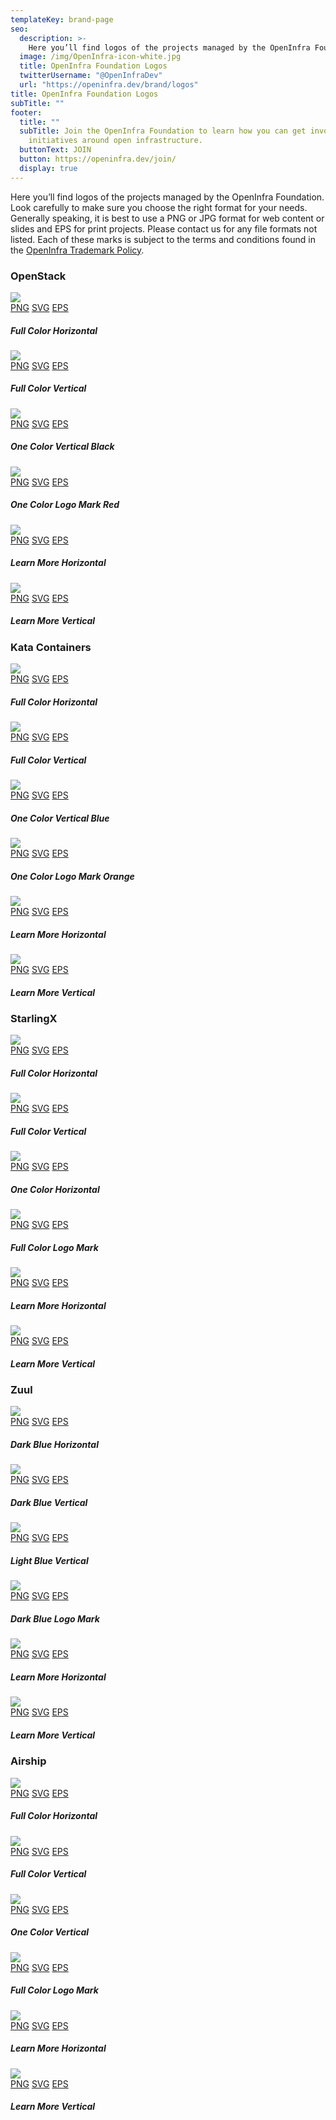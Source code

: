 ```yaml
---
templateKey: brand-page
seo:
  description: >-
    Here you’ll find logos of the projects managed by the OpenInfra Foundation. Look carefully to make sure you choose the right format for your needs.
  image: /img/OpenInfra-icon-white.jpg
  title: OpenInfra Foundation Logos
  twitterUsername: "@OpenInfraDev"
  url: "https://openinfra.dev/brand/logos"
title: OpenInfra Foundation Logos
subTitle: ""
footer:
  title: ""
  subTitle: Join the OpenInfra Foundation to learn how you can get involved in
    initiatives around open infrastructure.
  buttonText: JOIN
  button: https://openinfra.dev/join/
  display: true
---
```


Here you’ll find logos of the projects managed by the OpenInfra Foundation. Look carefully to make sure you choose the right format for your needs. Generally speaking, it is best to use a PNG or JPG format for web content or slides and EPS for print projects. Please contact us for any file formats not listed. Each of these marks is subject to the terms and conditions found in the [OpenInfra Trademark Policy](/legal/trademark-policy).
<div class="openinfra-logo-asset-box">
  <div class="span-13 assestsArea">
        <h3 class="brand">OpenStack</h3>
        <div class="col-lg-6 col-sm-6 col-xs-12 item">
            <div class="span-4 horizontal">
                <img src="https://object-storage-ca-ymq-1.vexxhost.net/swift/v1/6e4619c416ff4bd19e1c087f27a43eea/www-images-prod/openstack-logo/OpenStack-Logo-Horizontal.png">
            </div>
            <div class="file-types">
                <a href="https://object-storage-ca-ymq-1.vexxhost.net/swift/v1/6e4619c416ff4bd19e1c087f27a43eea/www-images-prod/openstack-logo/OpenStack-Logo-Horizontal.png" target="_blank" class="button">PNG</a>
                <a href="https://object-storage-ca-ymq-1.vexxhost.net/swift/v1/6e4619c416ff4bd19e1c087f27a43eea/www-images-prod/openstack-logo/2016R/OpenStack-Logo-Horizontal.SVG" target="_blank" class="button">SVG</a>
                <a href="https://object-storage-ca-ymq-1.vexxhost.net/swift/v1/6e4619c416ff4bd19e1c087f27a43eea/www-images-prod/openstack-logo/2016R/OpenStack-Logo-Horizontal.eps.zip" class="button last">EPS</a>
            </div>
            <h5>Full Color Horizontal</h5>
        </div>
        <div class="col-lg-6 col-sm-6 col-xs-12 item">
            <div class="span-4 vertical">
                <img src="https://object-storage-ca-ymq-1.vexxhost.net/swift/v1/6e4619c416ff4bd19e1c087f27a43eea/www-images-prod/openstack-logo/OpenStack-Logo-Vertical.png">
            </div>
            <div class="file-types">
                <a href="https://object-storage-ca-ymq-1.vexxhost.net/swift/v1/6e4619c416ff4bd19e1c087f27a43eea/www-images-prod/openstack-logo/OpenStack-Logo-Vertical.png" target="_blank" class="button">PNG</a>
				<a href="https://object-storage-ca-ymq-1.vexxhost.net/swift/v1/6e4619c416ff4bd19e1c087f27a43eea/www-images-prod/openstack-logo/2016R/OpenStack-Logo-Vertical.svg" target="_blank" class="button">SVG</a>
				<a href="https://object-storage-ca-ymq-1.vexxhost.net/swift/v1/6e4619c416ff4bd19e1c087f27a43eea/www-images-prod/openstack-logo/2016R/OpenStack-Logo-Vertical.eps.zip" class="button last">EPS</a>
            </div>
            <h5>Full Color Vertical</h5>
        </div>
        <div class="col-lg-6 col-sm-6 col-xs-12 item">
            <div class="span-4 vertical">
                <img src="https://object-storage-ca-ymq-1.vexxhost.net/swift/v1/6e4619c416ff4bd19e1c087f27a43eea/www-images-prod/openstack-logo/OpenStack-Logo-Vertical-Black.png">
            </div>
            <div class="file-types">
                <a href="https://object-storage-ca-ymq-1.vexxhost.net/swift/v1/6e4619c416ff4bd19e1c087f27a43eea/www-images-prod/openstack-logo/OpenStack-Logo-Vertical-Black.png" target="_blank" class="button">PNG</a>
				<a href="https://object-storage-ca-ymq-1.vexxhost.net/swift/v1/6e4619c416ff4bd19e1c087f27a43eea/www-images-prod/openstack-logo/2016R/OpenStack-Logo-Vertical-Black.svg" target="_blank" class="button">SVG</a>
				<a href="https://object-storage-ca-ymq-1.vexxhost.net/swift/v1/6e4619c416ff4bd19e1c087f27a43eea/www-images-prod/openstack-logo/2016R/OpenStack-Logo-Vertical-Black.eps.zip" class="button last">EPS</a>
            </div>
            <h5>One Color Vertical Black</h5>
        </div>
        <div class="col-lg-6 col-sm-6 col-xs-12 item">
            <div class="span-4 vertical">
                <img src="https://object-storage-ca-ymq-1.vexxhost.net/swift/v1/6e4619c416ff4bd19e1c087f27a43eea/www-images-prod/openstack-logo/OpenStack-Logo-Mark.png">
            </div>
            <div class="file-types">
                <a href="https://object-storage-ca-ymq-1.vexxhost.net/swift/v1/6e4619c416ff4bd19e1c087f27a43eea/www-images-prod/openstack-logo/OpenStack-Logo-Mark.png" target="_blank" class="button">PNG</a>
				<a href="https://object-storage-ca-ymq-1.vexxhost.net/swift/v1/6e4619c416ff4bd19e1c087f27a43eea/www-images-prod/openstack-logo/2016R/OpenStack-Logo-Mark.svg" target="_blank" class="button">SVG</a>
				<a href="https://object-storage-ca-ymq-1.vexxhost.net/swift/v1/6e4619c416ff4bd19e1c087f27a43eea/www-images-prod/openstack-logo/2016R/OpenStack-Logo-Mark.eps.zip" class="button last">EPS</a>
            </div>
            <h5>One Color Logo Mark Red</h5>
        </div>
        <div class="col-lg-6 col-sm-6 col-xs-12 item learn-more-item">
            <div class="span-4 vertical">
                <img src="/img/legal/osaboutlg.png">
            </div>
            <div class="file-types">
                <a href="/img/brand/oshorizontal/png/openstack.png" target="_blank" class="button">PNG</a>
				<a href="/img/brand/oshorizontal/svg/openstack.svg" target="_blank" class="button">SVG</a>
				<a href="/img/brand/oshorizontal/eps/openstack.eps" class="button last">EPS</a>
            </div>
            <h5>Learn More Horizontal</h5>
        </div>
        <div class="col-lg-6 col-sm-6 col-xs-12 item learn-more-item">
            <div class="span-4 vertical">
                <img src="/img/legal/osaboutsm.png">
            </div>
            <div class="file-types">
                <a href="/img/brand/osvertical/png/openstack.png" target="_blank" class="button">PNG</a>
				<a href="/img/brand/osvertical/svg/openstack.svg" target="_blank" class="button">SVG</a>
				<a href="/img/brand/osvertical/eps/openstack.eps" class="button last">EPS</a>
            </div>
            <h5>Learn More Vertical</h5>
        </div>
    </div>
  </div>
  <div class="openinfra-logo-asset-box">
    <div class="span-13 assestsArea">
        <h3 class="brand">Kata Containers</h3>
        <div class="col-lg-6 col-sm-6 col-xs-12 item">
            <div class="span-4 horizontal">
                <img src="https://object-storage-ca-ymq-1.vexxhost.net/swift/v1/6e4619c416ff4bd19e1c087f27a43eea/www-images-prod/openstack-logo/kata/SVG/kata-1.svg">
            </div>
            <div class="file-types">
                <a href="https://object-storage-ca-ymq-1.vexxhost.net/swift/v1/6e4619c416ff4bd19e1c087f27a43eea/www-images-prod/openstack-logo/kata/PNG/kata-horz-onwhite.png" target="_blank" class="button">PNG</a>
                <a href="https://object-storage-ca-ymq-1.vexxhost.net/swift/v1/6e4619c416ff4bd19e1c087f27a43eea/www-images-prod/openstack-logo/kata/SVG/kata-1.svg" target="_blank" class="button">SVG</a>
                <a href="https://object-storage-ca-ymq-1.vexxhost.net/swift/v1/6e4619c416ff4bd19e1c087f27a43eea/www-images-prod/openstack-logo/kata/EPS/kata-horz-onwhite.eps" class="button last">EPS</a>
            </div>
            <h5>Full Color Horizontal</h5>
        </div>
        <div class="col-lg-6 col-sm-6 col-xs-12 item">
            <div class="span-4 vertical">
                <img src="https://object-storage-ca-ymq-1.vexxhost.net/swift/v1/6e4619c416ff4bd19e1c087f27a43eea/www-images-prod/openstack-logo/kata/SVG/kata-2.svg">
            </div>
            <div class="file-types">
                <a href="https://object-storage-ca-ymq-1.vexxhost.net/swift/v1/6e4619c416ff4bd19e1c087f27a43eea/www-images-prod/openstack-logo/kata/PNG/kata-vert-onwhite.png" target="_blank" class="button">PNG</a>
				<a href="https://object-storage-ca-ymq-1.vexxhost.net/swift/v1/6e4619c416ff4bd19e1c087f27a43eea/www-images-prod/openstack-logo/kata/SVG/kata-2.svg" target="_blank" class="button">SVG</a>
				<a href="https://object-storage-ca-ymq-1.vexxhost.net/swift/v1/6e4619c416ff4bd19e1c087f27a43eea/www-images-prod/openstack-logo/kata/EPS/kata-vert-onwhite.eps" class="button last">EPS</a>
            </div>
            <h5>Full Color Vertical</h5>
        </div>
        <div class="col-lg-6 col-sm-6 col-xs-12 item">
            <div class="span-4 vertical">
                <img src="https://object-storage-ca-ymq-1.vexxhost.net/swift/v1/6e4619c416ff4bd19e1c087f27a43eea/www-images-prod/openstack-logo/kata/SVG/kata-3.svg">
            </div>
            <div class="file-types">
                <a href="https://object-storage-ca-ymq-1.vexxhost.net/swift/v1/6e4619c416ff4bd19e1c087f27a43eea/www-images-prod/openstack-logo/kata/PNG/kata-mark-blue-simple.png" target="_blank" class="button">PNG</a>
				<a href="https://object-storage-ca-ymq-1.vexxhost.net/swift/v1/6e4619c416ff4bd19e1c087f27a43eea/www-images-prod/openstack-logo/kata/SVG/kata-3.svg" target="_blank" class="button">SVG</a>
				<a href="https://object-storage-ca-ymq-1.vexxhost.net/swift/v1/6e4619c416ff4bd19e1c087f27a43eea/www-images-prod/openstack-logo/kata/EPS/kata-mark-blue-simple.eps" class="button last">EPS</a>
            </div>
            <h5>One Color Vertical Blue</h5>
        </div>
        <div class="col-lg-6 col-sm-6 col-xs-12 item">
            <div class="span-4 vertical">
                <img src="https://object-storage-ca-ymq-1.vexxhost.net/swift/v1/6e4619c416ff4bd19e1c087f27a43eea/www-images-prod/openstack-logo/kata/SVG/kata-4.svg">
            </div>
            <div class="file-types">
                <a href="https://object-storage-ca-ymq-1.vexxhost.net/swift/v1/6e4619c416ff4bd19e1c087f27a43eea/www-images-prod/openstack-logo/kata/PNG/kata-mark-orange-simple.png" target="_blank" class="button">PNG</a>
				<a href="https://object-storage-ca-ymq-1.vexxhost.net/swift/v1/6e4619c416ff4bd19e1c087f27a43eea/www-images-prod/openstack-logo/kata/SVG/kata-4.svg" target="_blank" class="button">SVG</a>
				<a href="https://object-storage-ca-ymq-1.vexxhost.net/swift/v1/6e4619c416ff4bd19e1c087f27a43eea/www-images-prod/openstack-logo/kata/EPS/kata-mark-orange-simple.eps" class="button last">EPS</a>
            </div>
            <h5>One Color Logo Mark Orange</h5>
        </div>
        <div class="col-lg-6 col-sm-6 col-xs-12 item learn-more-item">
            <div class="span-4 vertical">
                <img src="/img/legal/kataaboutlg.png">
            </div>
            <div class="file-types">
                <a href="/img/brand/katahorizontal/png/katacontainers.png" target="_blank" class="button">PNG</a>
				<a href="/img/brand/katahorizontal/svg/katacontainers.svg" target="_blank" class="button">SVG</a>
				<a href="/img/brand/katahorizontal/eps/katacontainers.eps" class="button last">EPS</a>
            </div>
            <h5>Learn More Horizontal</h5>
        </div>
        <div class="col-lg-6 col-sm-6 col-xs-12 item learn-more-item">
            <div class="span-4 vertical">
                <img src="/img/legal/kataaboutsm.png">
            </div>
            <div class="file-types">
                <a href="/img/brand/katavertical/png/katacontainers.png" target="_blank" class="button">PNG</a>
				<a href="/img/brand/katavertical/svg/katacontainers.svg" target="_blank" class="button">SVG</a>
				<a href="/img/brand/katavertical/eps/katacontainers.eps" class="button last">EPS</a>
            </div>
            <h5>Learn More Vertical</h5>
        </div>
    </div>
  </div>
  <div class="openinfra-logo-asset-box">
    <div class="span-13 assestsArea">
        <h3 class="brand">StarlingX</h3>
        <div class="col-lg-6 col-sm-6 col-xs-12 item">
            <div class="span-4 horizontal">
                <img src="https://object-storage-ca-ymq-1.vexxhost.net/swift/v1/6e4619c416ff4bd19e1c087f27a43eea/www-images-prod/openstack-logo/starlingx/SVG/star-1.svg">
            </div>
            <div class="file-types">
                <a href="https://object-storage-ca-ymq-1.vexxhost.net/swift/v1/6e4619c416ff4bd19e1c087f27a43eea/www-images-prod/openstack-logo/starlingx/PNG/StarlingX_Logo_RGB_Horizontal_2color.png" target="_blank" class="button">PNG</a>
                <a href="https://object-storage-ca-ymq-1.vexxhost.net/swift/v1/6e4619c416ff4bd19e1c087f27a43eea/www-images-prod/openstack-logo/starlingx/SVG/StarlingX_Logo_RGB_Horizontal_2color.svg" target="_blank" class="button">SVG</a>
                <a href="https://object-storage-ca-ymq-1.vexxhost.net/swift/v1/6e4619c416ff4bd19e1c087f27a43eea/www-images-prod/openstack-logo/starlingx/EPS/StarlingX_Logo_RGB_Horizontal_2color.eps" class="button last">EPS</a>
            </div>
            <h5>Full Color Horizontal</h5>
        </div>
        <div class="col-lg-6 col-sm-6 col-xs-12 item">
            <div class="span-4 vertical">
                <img src="https://object-storage-ca-ymq-1.vexxhost.net/swift/v1/6e4619c416ff4bd19e1c087f27a43eea/www-images-prod/openstack-logo/starlingx/SVG/star-2.svg">
            </div>
            <div class="file-types">
                <a href="https://object-storage-ca-ymq-1.vexxhost.net/swift/v1/6e4619c416ff4bd19e1c087f27a43eea/www-images-prod/openstack-logo/starlingx/PNG/StarlingX_Logo_RGB_Stacked_2color.png" target="_blank" class="button">PNG</a>
				<a href="https://object-storage-ca-ymq-1.vexxhost.net/swift/v1/6e4619c416ff4bd19e1c087f27a43eea/www-images-prod/openstack-logo/starlingx/SVG/StarlingX_Logo_RGB_Stacked_2color.svg" target="_blank" class="button">SVG</a>
				<a href="https://object-storage-ca-ymq-1.vexxhost.net/swift/v1/6e4619c416ff4bd19e1c087f27a43eea/www-images-prod/openstack-logo/starlingx/EPS/StarlingX_Logo_RGB_Stacked_2color.eps" class="button last">EPS</a>
            </div>
            <h5>Full Color Vertical</h5>
        </div>
        <div class="col-lg-6 col-sm-6 col-xs-12 item">
            <div class="span-4 vertical">
                <img src="https://object-storage-ca-ymq-1.vexxhost.net/swift/v1/6e4619c416ff4bd19e1c087f27a43eea/www-images-prod/openstack-logo/starlingx/SVG/star-3.svg">
            </div>
            <div class="file-types">
                <a href="https://object-storage-ca-ymq-1.vexxhost.net/swift/v1/6e4619c416ff4bd19e1c087f27a43eea/www-images-prod/openstack-logo/starlingx/PNG/StarlingX_Logo_RGB_Horizontal_Black.png" target="_blank" class="button">PNG</a>
				<a href="https://object-storage-ca-ymq-1.vexxhost.net/swift/v1/6e4619c416ff4bd19e1c087f27a43eea/www-images-prod/openstack-logo/starlingx/SVG/StarlingX_Logo_RGB_Horizontal_Black.svg" target="_blank" class="button">SVG</a>
				<a href="https://object-storage-ca-ymq-1.vexxhost.net/swift/v1/6e4619c416ff4bd19e1c087f27a43eea/www-images-prod/openstack-logo/starlingx/EPS/StarlingX_Logo_RGB_Horizontal_Black.eps" class="button last">EPS</a>
            </div>
            <h5>One Color Horizontal</h5>
        </div>
        <div class="col-lg-6 col-sm-6 col-xs-12 item">
            <div class="span-4 vertical">
                <img src="https://object-storage-ca-ymq-1.vexxhost.net/swift/v1/6e4619c416ff4bd19e1c087f27a43eea/www-images-prod/openstack-logo/starlingx/SVG/star-4.svg">
            </div>
            <div class="file-types">
                <a href="https://object-storage-ca-ymq-1.vexxhost.net/swift/v1/6e4619c416ff4bd19e1c087f27a43eea/www-images-prod/openstack-logo/starlingx/PNG/StarlingX_Icon_RGB_Stacked_2color.png" target="_blank" class="button">PNG</a>
				<a href="https://object-storage-ca-ymq-1.vexxhost.net/swift/v1/6e4619c416ff4bd19e1c087f27a43eea/www-images-prod/openstack-logo/starlingx/SVG/StarlingX_Icon_RGB_Stacked_2color.svg" target="_blank" class="button">SVG</a>
				<a href="https://object-storage-ca-ymq-1.vexxhost.net/swift/v1/6e4619c416ff4bd19e1c087f27a43eea/www-images-prod/openstack-logo/starlingx/EPS/StarlingX_Icon_RGB_Stacked_2color.eps" class="button last">EPS</a>
            </div>
            <h5>Full Color Logo Mark</h5>
        </div>
        <div class="col-lg-6 col-sm-6 col-xs-12 item learn-more-item">
            <div class="span-4 vertical">
                <img src="/img/legal/starlingxaboutlg.png">
            </div>
            <div class="file-types">
                <a href="/img/brand/starlingxhorizontal/png/starlingx.png" target="_blank" class="button">PNG</a>
				<a href="/img/brand/starlingxhorizontal/svg/starlingx.svg" target="_blank" class="button">SVG</a>
				<a href="/img/brand/starlingxhorizontal/eps/starlingx.eps" class="button last">EPS</a>
            </div>
            <h5>Learn More Horizontal</h5>
        </div>
        <div class="col-lg-6 col-sm-6 col-xs-12 item learn-more-item">
            <div class="span-4 vertical">
                <img src="/img/legal/starlingxaboutsm.png">
            </div>
            <div class="file-types">
                <a href="/img/brand/starlingxvertical/png/starlingx.png" target="_blank" class="button">PNG</a>
				<a href="/img/brand/starlingxvertical/svg/starlingx.svg" target="_blank" class="button">SVG</a>
				<a href="/img/brand/starlingxvertical/eps/starlingx.eps" class="button last">EPS</a>
            </div>
            <h5>Learn More Vertical</h5>
        </div>
    </div>
  </div>
  <div class="openinfra-logo-asset-box">
    <div class="span-13 assestsArea">
        <h3 class="brand">Zuul</h3>
        <div class="col-lg-6 col-sm-6 col-xs-12 item">
            <div class="span-4 horizontal">
                <img src="https://object-storage-ca-ymq-1.vexxhost.net/swift/v1/6e4619c416ff4bd19e1c087f27a43eea/www-images-prod/openstack-logo/zuul/SVG/zuul-1.svg">
            </div>
            <div class="file-types">
                <a href="https://object-storage-ca-ymq-1.vexxhost.net/swift/v1/6e4619c416ff4bd19e1c087f27a43eea/www-images-prod/openstack-logo/zuul/PNG/Zuul_Logo_Full_Horizontal_RGB_DarkBlue.png" target="_blank" class="button">PNG</a>
                <a href="https://object-storage-ca-ymq-1.vexxhost.net/swift/v1/6e4619c416ff4bd19e1c087f27a43eea/www-images-prod/openstack-logo/zuul/SVG/Zuul_Logo_Full_Horizontal_RGB_DarkBlue.svg" target="_blank" class="button">SVG</a>
                <a href="https://object-storage-ca-ymq-1.vexxhost.net/swift/v1/6e4619c416ff4bd19e1c087f27a43eea/www-images-prod/openstack-logo/zuul/EPS/Zuul_Logo_Full_Horizontal_RGB_DarkBlue.eps" class="button last">EPS</a>
            </div>
            <h5>Dark Blue Horizontal</h5>
        </div>
        <div class="col-lg-6 col-sm-6 col-xs-12 item">
            <div class="span-4 vertical">
                <img src="https://object-storage-ca-ymq-1.vexxhost.net/swift/v1/6e4619c416ff4bd19e1c087f27a43eea/www-images-prod/openstack-logo/zuul/SVG/zuul-2.svg">
            </div>
            <div class="file-types">
                <a href="https://object-storage-ca-ymq-1.vexxhost.net/swift/v1/6e4619c416ff4bd19e1c087f27a43eea/www-images-prod/openstack-logo/zuul/PNG/Zuul_Logo_Full_RGB_DarkBlue.png" target="_blank" class="button">PNG</a>
				<a href="https://object-storage-ca-ymq-1.vexxhost.net/swift/v1/6e4619c416ff4bd19e1c087f27a43eea/www-images-prod/openstack-logo/zuul/SVG/Zuul_Logo_Full_RGB_DarkBlue.svg" target="_blank" class="button">SVG</a>
				<a href="https://object-storage-ca-ymq-1.vexxhost.net/swift/v1/6e4619c416ff4bd19e1c087f27a43eea/www-images-prod/openstack-logo/zuul/EPS/Zuul_Logo_Full_RGB_DarkBlue.eps" class="button last">EPS</a>
            </div>
            <h5>Dark Blue Vertical</h5>
        </div>
        <div class="col-lg-6 col-sm-6 col-xs-12 item">
            <div class="span-4 vertical">
                <img src="https://object-storage-ca-ymq-1.vexxhost.net/swift/v1/6e4619c416ff4bd19e1c087f27a43eea/www-images-prod/openstack-logo/zuul/SVG/zuul-3.svg">
            </div>
            <div class="file-types">
                <a href="https://object-storage-ca-ymq-1.vexxhost.net/swift/v1/6e4619c416ff4bd19e1c087f27a43eea/www-images-prod/openstack-logo/zuul/PNG/Zuul_Logo_Full_RGB_LightBlue.png" target="_blank" class="button">PNG</a>
				<a href="https://object-storage-ca-ymq-1.vexxhost.net/swift/v1/6e4619c416ff4bd19e1c087f27a43eea/www-images-prod/openstack-logo/zuul/SVG/Zuul_Logo_Full_RGB_LightBlue.svg" target="_blank" class="button">SVG</a>
				<a href="https://object-storage-ca-ymq-1.vexxhost.net/swift/v1/6e4619c416ff4bd19e1c087f27a43eea/www-images-prod/openstack-logo/zuul/EPS/Zuul_Logo_Full_RGB_LightBlue.eps" class="button last">EPS</a>
            </div>
            <h5>Light Blue Vertical</h5>
        </div>
        <div class="col-lg-6 col-sm-6 col-xs-12 item">
            <div class="span-4 vertical">
                <img src="https://object-storage-ca-ymq-1.vexxhost.net/swift/v1/6e4619c416ff4bd19e1c087f27a43eea/www-images-prod/openstack-logo/zuul/SVG/zuul-4.svg">
            </div>
            <div class="file-types">
                <a href="https://object-storage-ca-ymq-1.vexxhost.net/swift/v1/6e4619c416ff4bd19e1c087f27a43eea/www-images-prod/openstack-logo/zuul/PNG/Zuul_Icon_Basic_RGB_DarkBlue.png" target="_blank" class="button">PNG</a>
				<a href="https://object-storage-ca-ymq-1.vexxhost.net/swift/v1/6e4619c416ff4bd19e1c087f27a43eea/www-images-prod/openstack-logo/zuul/SVG/Zuul_Icon_Basic_RGB_DarkBlue.svg" target="_blank" class="button">SVG</a>
				<a href="https://object-storage-ca-ymq-1.vexxhost.net/swift/v1/6e4619c416ff4bd19e1c087f27a43eea/www-images-prod/openstack-logo/zuul/EPS/Zuul_Icon_Basic_RGB_DarkBlue.eps" class="button last">EPS</a>
            </div>
            <h5>Dark Blue Logo Mark</h5>
        </div>
        <div class="col-lg-6 col-sm-6 col-xs-12 item learn-more-item">
            <div class="span-4 vertical">
                <img src="/img/legal/zuulaboutlg.png">
            </div>
            <div class="file-types">
                <a href="/img/brand/zuulhorizontal/png/zuul.png" target="_blank" class="button">PNG</a>
				<a href="/img/brand/zuulhorizontal/svg/zuul.svg" target="_blank" class="button">SVG</a>
				<a href="/img/brand/zuulhorizontal/eps/zuul.eps" class="button last">EPS</a>
            </div>
            <h5>Learn More Horizontal</h5>
        </div>
        <div class="col-lg-6 col-sm-6 col-xs-12 item learn-more-item">
            <div class="span-4 vertical">
                <img src="/img/legal/zuulaboutsm.png">
            </div>
            <div class="file-types">
                <a href="/img/brand/zuulvertical/png/zuul.png" target="_blank" class="button">PNG</a>
				<a href="/img/brand/zuulvertical/svg/zuul.svg" target="_blank" class="button">SVG</a>
				<a href="/img/brand/zuulvertical/eps/zuul.eps" class="button last">EPS</a>
            </div>
            <h5>Learn More Vertical</h5>
        </div>
    </div>
  </div>
  <div class="openinfra-logo-asset-box">
    <div class="span-13 assestsArea">
        <h3 class="brand">Airship</h3>
        <div class="col-lg-6 col-sm-6 col-xs-12 item">
            <div class="span-4 horizontal">
                <img src="https://object-storage-ca-ymq-1.vexxhost.net/swift/v1/6e4619c416ff4bd19e1c087f27a43eea/www-images-prod/openstack-logo/airship/SVG/air-1.svg">
            </div>
            <div class="file-types">
                <a href="https://object-storage-ca-ymq-1.vexxhost.net/swift/v1/6e4619c416ff4bd19e1c087f27a43eea/www-images-prod/openstack-logo/airship/PNG/Airship_Logo_Horizontal_2Color_RGB.png" target="_blank" class="button">PNG</a>
                <a href="https://object-storage-ca-ymq-1.vexxhost.net/swift/v1/6e4619c416ff4bd19e1c087f27a43eea/www-images-prod/openstack-logo/airship/SVG/Airship_Logo_Horizontal_2Color_RGB.svg" target="_blank" class="button">SVG</a>
                <a href="https://object-storage-ca-ymq-1.vexxhost.net/swift/v1/6e4619c416ff4bd19e1c087f27a43eea/www-images-prod/openstack-logo/airship/EPS/Airship_Logo_Horizontal_2Color_RGB.eps" class="button last">EPS</a>
            </div>
            <h5>Full Color Horizontal</h5>
        </div>
        <div class="col-lg-6 col-sm-6 col-xs-12 item">
            <div class="span-4 vertical">
                <img src="https://object-storage-ca-ymq-1.vexxhost.net/swift/v1/6e4619c416ff4bd19e1c087f27a43eea/www-images-prod/openstack-logo/airship/SVG/air-2.svg">
            </div>
            <div class="file-types">
                <a href="https://object-storage-ca-ymq-1.vexxhost.net/swift/v1/6e4619c416ff4bd19e1c087f27a43eea/www-images-prod/openstack-logo/airship/PNG/Airship_Logo_Stacked_2Color_RGB.png" target="_blank" class="button">PNG</a>
				<a href="https://object-storage-ca-ymq-1.vexxhost.net/swift/v1/6e4619c416ff4bd19e1c087f27a43eea/www-images-prod/openstack-logo/airship/SVG/Airship_Logo_Stacked_2Color_RGB.svg" target="_blank" class="button">SVG</a>
				<a href="https://object-storage-ca-ymq-1.vexxhost.net/swift/v1/6e4619c416ff4bd19e1c087f27a43eea/www-images-prod/openstack-logo/airship/EPS/Airship_Logo_Stacked_2Color_RGB.eps" class="button last">EPS</a>
            </div>
            <h5>Full Color Vertical</h5>
        </div>
        <div class="col-lg-6 col-sm-6 col-xs-12 item">
            <div class="span-4 vertical">
                <img src="https://object-storage-ca-ymq-1.vexxhost.net/swift/v1/6e4619c416ff4bd19e1c087f27a43eea/www-images-prod/openstack-logo/airship/SVG/air-3.svg">
            </div>
            <div class="file-types">
                <a href="https://object-storage-ca-ymq-1.vexxhost.net/swift/v1/6e4619c416ff4bd19e1c087f27a43eea/www-images-prod/openstack-logo/airship/PNG/Airship_Logo_Stacked_Blue_RGB.png" target="_blank" class="button">PNG</a>
				<a href="https://object-storage-ca-ymq-1.vexxhost.net/swift/v1/6e4619c416ff4bd19e1c087f27a43eea/www-images-prod/openstack-logo/airship/SVG/Airship_Logo_Stacked_Blue_RGB.svg" target="_blank" class="button">SVG</a>
				<a href="https://object-storage-ca-ymq-1.vexxhost.net/swift/v1/6e4619c416ff4bd19e1c087f27a43eea/www-images-prod/openstack-logo/airship/EPS/Airship_Logo_Stacked_Blue_RGB.eps" class="button last">EPS</a>
            </div>
            <h5>One Color Vertical</h5>
        </div>
        <div class="col-lg-6 col-sm-6 col-xs-12 item">
            <div class="span-4 vertical">
                <img src="https://object-storage-ca-ymq-1.vexxhost.net/swift/v1/6e4619c416ff4bd19e1c087f27a43eea/www-images-prod/openstack-logo/airship/SVG/air-4.svg">
            </div>
            <div class="file-types">
                <a href="https://object-storage-ca-ymq-1.vexxhost.net/swift/v1/6e4619c416ff4bd19e1c087f27a43eea/www-images-prod/openstack-logo/airship/PNG/Airship_Icon_2Color_RGB.png" target="_blank" class="button">PNG</a>
				<a href="https://object-storage-ca-ymq-1.vexxhost.net/swift/v1/6e4619c416ff4bd19e1c087f27a43eea/www-images-prod/openstack-logo/airship/SVG/Airship_Icon_2Color_RGB.svg" target="_blank" class="button">SVG</a>
				<a href="https://object-storage-ca-ymq-1.vexxhost.net/swift/v1/6e4619c416ff4bd19e1c087f27a43eea/www-images-prod/openstack-logo/airship/EPS/Airship_Icon_2Color_RGB.eps" class="button last">EPS</a>
            </div>
            <h5>Full Color Logo Mark</h5>
        </div>
        <div class="col-lg-6 col-sm-6 col-xs-12 item learn-more-item">
            <div class="span-4 vertical">
                <img src="/img/legal/airshipaboutlg.png">
            </div>
            <div class="file-types">
                <a href="/img/brand/zuulhorizontal/png/zuul.png" target="_blank" class="button">PNG</a>
				<a href="/img/brand/zuulhorizontal/svg/zuul.svg" target="_blank" class="button">SVG</a>
				<a href="/img/brand/zuulhorizontal/eps/zuul.eps" class="button last">EPS</a>
            </div>
            <h5>Learn More Horizontal</h5>
        </div>
        <div class="col-lg-6 col-sm-6 col-xs-12 item learn-more-item">
            <div class="span-4 vertical">
                <img src="/img/legal/airshipaboutsm.png">
            </div>
            <div class="file-types">
                <a href="/img/brand/zuulvertical/png/zuul.png" target="_blank" class="button">PNG</a>
				<a href="/img/brand/zuulvertical/svg/zuul.svg" target="_blank" class="button">SVG</a>
				<a href="/img/brand/zuulvertical/eps/zuul.eps" class="button last">EPS</a>
            </div>
            <h5>Learn More Vertical</h5>
        </div>
    </div>
  </div>